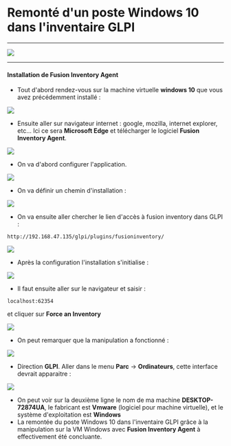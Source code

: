 # Remonté d'un poste Windows 10 dans l'inventaire GLPI
---
![](Img/Windows-Server-Logo.png)

---

#### Installation de Fusion Inventory Agent

- Tout d'abord rendez-vous sur la machine virtuelle **windows 10** que vous avez précédemment installé :

![](Img/winpost4.PNG)

- Ensuite aller sur navigateur internet : google, mozilla, internet explorer, etc... Ici ce sera **Microsoft Edge** et télécharger le logiciel **Fusion Inventory Agent**.

![](Img/win1.PNG)

- On va d'abord configurer l'application.

![](Img/win2.PNG)

- On va définir un chemin d'installation :

![](Img/win3.PNG)

- On va ensuite aller chercher le lien d'accès à fusion inventory dans GLPI :

```
http://192.168.47.135/glpi/plugins/fusioninventory/
```

![](Img/win4.PNG)

- Après la configuration l'installation s'initialise :

![](Img/win5.PNG)

- Il faut ensuite aller sur le navigateur et saisir :

```
localhost:62354
```

et cliquer sur **Force an Inventory**

![](Img/win6.PNG)

- On peut remarquer que la manipulation a fonctionné :

![](Img/fusioninvage.PNG)

- Direction **GLPI**. Aller dans le menu **Parc** → **Ordinateurs**, cette interface devrait apparaitre :

![](Img/postewin.PNG)

- On peut voir sur la deuxième ligne le nom de ma machine **DESKTOP-72874UA**, le fabricant est **Vmware** (logiciel pour machine virtuelle), et le système d'exploitation est **Windows**
- La remontée du poste Windows 10 dans l'inventaire GLPI grâce à la manipulation sur la VM Windows avec **Fusion Inventory Agent** à effectivement été concluante.